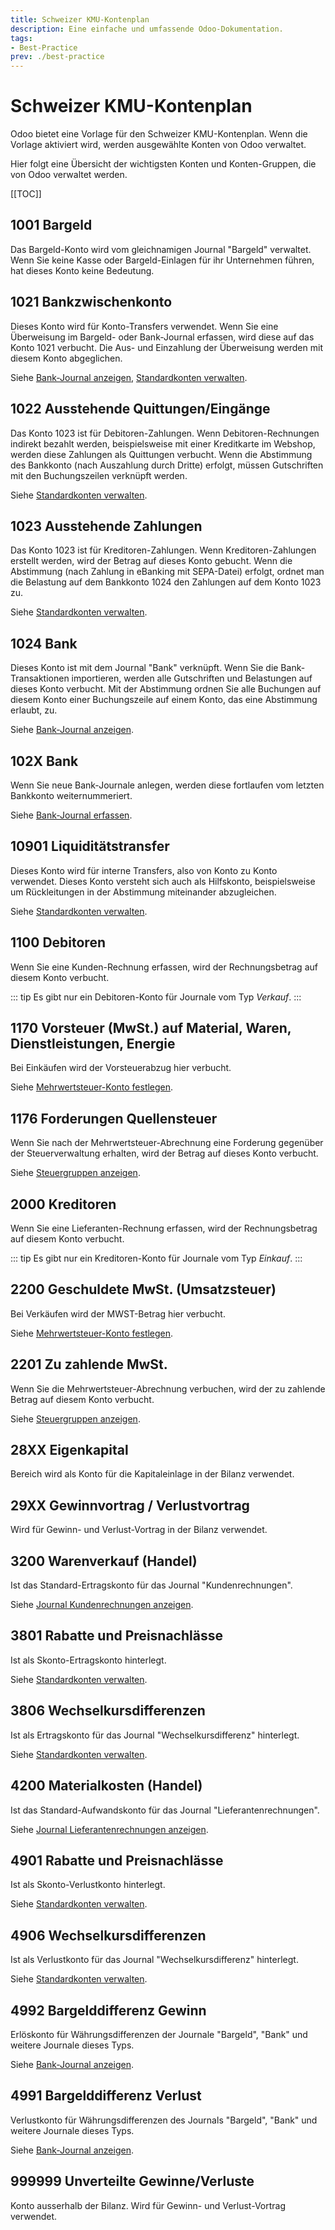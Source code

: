 ```yaml
---
title: Schweizer KMU-Kontenplan
description: Eine einfache und umfassende Odoo-Dokumentation.
tags:
- Best-Practice
prev: ./best-practice
---
```

# Schweizer KMU-Kontenplan

Odoo bietet eine Vorlage für den Schweizer KMU-Kontenplan. Wenn die Vorlage aktiviert wird, werden ausgewählte Konten von Odoo verwaltet.

Hier folgt eine Übersicht der wichtigsten Konten und Konten-Gruppen, die von Odoo verwaltet werden.

[[TOC]]

## 1001 Bargeld

Das Bargeld-Konto wird vom gleichnamigen Journal "Bargeld" verwaltet. Wenn Sie keine Kasse oder Bargeld-Einlagen für ihr Unternehmen führen, hat dieses Konto keine Bedeutung.

## 1021 Bankzwischenkonto

Dieses Konto wird für Konto-Transfers verwendet. Wenn Sie eine Überweisung im Bargeld- oder Bank-Journal erfassen, wird diese auf das Konto 1021 verbucht. Die Aus- und Einzahlung der Überweisung werden mit diesem Konto abgeglichen.

Siehe [Bank-Journal anzeigen](Accounting.md#Bank-Journal%20anzeigen), [Standardkonten verwalten](Accounting.md#Standardkonten%20verwalten).

## 1022 Ausstehende Quittungen/Eingänge

Das Konto 1023 ist für Debitoren-Zahlungen. Wenn Debitoren-Rechnungen indirekt bezahlt werden, beispielsweise mit einer Kreditkarte im Webshop, werden diese Zahlungen als Quittungen verbucht. Wenn die Abstimmung des Bankkonto (nach Auszahlung durch Dritte) erfolgt, müssen Gutschriften mit den Buchungszeilen verknüpft werden.

Siehe [Standardkonten verwalten](Accounting.md#Standardkonten%20verwalten).

## 1023 Ausstehende Zahlungen

Das Konto 1023 ist für Kreditoren-Zahlungen. Wenn Kreditoren-Zahlungen erstellt werden, wird der Betrag auf dieses Konto gebucht. Wenn die Abstimmung (nach Zahlung in eBanking mit SEPA-Datei) erfolgt, ordnet man die Belastung auf dem Bankkonto 1024 den Zahlungen auf dem Konto 1023 zu.

Siehe [Standardkonten verwalten](Accounting.md#Standardkonten%20verwalten).

## 1024 Bank

Dieses Konto ist mit dem Journal "Bank" verknüpft. Wenn Sie die Bank-Transaktionen importieren, werden alle Gutschriften und Belastungen auf dieses Konto verbucht. Mit der Abstimmung ordnen Sie alle Buchungen auf diesem Konto einer Buchungszeile auf einem Konto, das eine Abstimmung erlaubt, zu.

Siehe [Bank-Journal anzeigen](Accounting.md#Bank-Journal%20anzeigen).

## 102X Bank

Wenn Sie neue Bank-Journale anlegen, werden diese fortlaufen vom letzten Bankkonto weiternummeriert.

Siehe [Bank-Journal erfassen](Accounting.md#Bank-Journal%20erfassen).

## 10901 Liquiditätstransfer

Dieses Konto wird für interne Transfers, also von Konto zu Konto verwendet. Dieses Konto versteht sich auch als Hilfskonto, beispielsweise um Rückleitungen in der Abstimmung miteinander abzugleichen.

Siehe [Standardkonten verwalten](Accounting.md#Standardkonten%20verwalten).

## 1100 Debitoren

Wenn Sie eine Kunden-Rechnung erfassen, wird der Rechnungsbetrag auf diesem Konto verbucht.

::: tip
Es gibt nur ein Debitoren-Konto für Journale vom Typ *Verkauf*.
:::

## 1170 Vorsteuer (MwSt.) auf Material, Waren, Dienstleistungen, Energie

Bei Einkäufen wird der Vorsteuerabzug hier verbucht.

Siehe [Mehrwertsteuer-Konto festlegen](Accounting%20Tax.md#Mehrwertsteuer-Konto%20festlegen).

## 1176 Forderungen Quellensteuer

Wenn Sie nach der Mehrwertsteuer-Abrechnung eine Forderung gegenüber der Steuerverwaltung erhalten, wird der Betrag auf dieses Konto verbucht.

Siehe [Steuergruppen anzeigen](Accounting%20Tax.md#Steuergruppen%20anzeigen).

## 2000 Kreditoren

Wenn Sie eine Lieferanten-Rechnung erfassen, wird der Rechnungsbetrag auf diesem Konto verbucht.

::: tip
Es gibt nur ein Kreditoren-Konto für Journale vom Typ *Einkauf*.
:::

## 2200 Geschuldete MwSt. (Umsatzsteuer)

Bei Verkäufen wird der MWST-Betrag hier verbucht.

Siehe [Mehrwertsteuer-Konto festlegen](Accounting%20Tax.md#Mehrwertsteuer-Konto%20festlegen).

## 2201 Zu zahlende MwSt.

Wenn Sie die Mehrwertsteuer-Abrechnung verbuchen, wird der zu zahlende Betrag auf diesem Konto verbucht.

Siehe [Steuergruppen anzeigen](Accounting%20Tax.md#Steuergruppen%20anzeigen).

## 28XX Eigenkapital

Bereich wird als Konto für die Kapitaleinlage in der Bilanz verwendet.

## 29XX Gewinnvortrag / Verlustvortrag

Wird für Gewinn- und Verlust-Vortrag in der Bilanz verwendet.

## 3200 Warenverkauf (Handel)

Ist das Standard-Ertragskonto für das Journal "Kundenrechnungen".

Siehe [Journal Kundenrechnungen anzeigen](Invoicing.md#Journal%20Kundenrechnungen%20anzeigen).

## 3801 Rabatte und Preisnachlässe

Ist als Skonto-Ertragskonto hinterlegt.

Siehe [Standardkonten verwalten](Accounting.md#Standardkonten%20verwalten).

## 3806 Wechselkursdifferenzen

Ist als Ertragskonto für das Journal "Wechselkursdifferenz" hinterlegt.

Siehe [Standardkonten verwalten](Accounting.md#Standardkonten%20verwalten).

## 4200 Materialkosten (Handel)

Ist das Standard-Aufwandskonto für das Journal "Lieferantenrechnungen".

Siehe [Journal Lieferantenrechnungen anzeigen](Invoicing.md#Journal%20Lieferantenrechnungen%20anzeigen).

## 4901 Rabatte und Preisnachlässe

Ist als Skonto-Verlustkonto hinterlegt.

Siehe [Standardkonten verwalten](Accounting.md#Standardkonten%20verwalten).

## 4906 Wechselkursdifferenzen

Ist als Verlustkonto für das Journal "Wechselkursdifferenz" hinterlegt.

Siehe [Standardkonten verwalten](Accounting.md#Standardkonten%20verwalten).

## 4992 Bargelddifferenz Gewinn

Erlöskonto für Währungsdifferenzen der Journale "Bargeld", "Bank" und weitere Journale dieses Typs.

Siehe [Bank-Journal anzeigen](Accounting.md#Bank-Journal%20anzeigen).

## 4991 Bargelddifferenz Verlust

Verlustkonto für Währungsdifferenzen des Journals "Bargeld", "Bank" und weitere Journale dieses Typs.

Siehe [Bank-Journal anzeigen](Accounting.md#Bank-Journal%20anzeigen).

## 999999 Unverteilte Gewinne/Verluste

Konto ausserhalb der Bilanz. Wird für Gewinn- und Verlust-Vortrag verwendet.